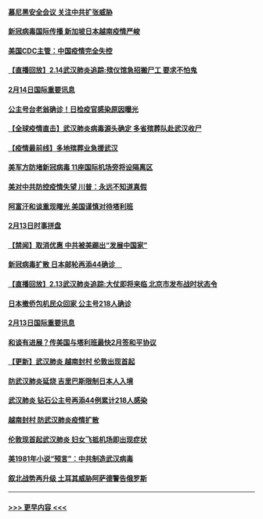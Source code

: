 #### [慕尼黑安全会议 关注中共扩张威胁](../pages/prog202/a102777254.md?t=02150044) 
#### [新冠病毒国际传播 新加坡日本越南疫情严峻](../pages/prog202/a102777245.md?t=02150044) 
#### [美国CDC主管：中国疫情完全失控](../pages/prog202/a102777236.md?t=02150044) 
#### [【直播回放】2.14武汉肺炎追踪:殡仪馆急招搬尸工 要求不怕鬼](../pages/prog202/a102777141.md?t=02150044) 
#### [2月14日国际重要讯息](../pages/prog202/a102777073.md?t=02150044) 
#### [公主号台老翁确诊！日检疫官感染原因曝光](../pages/prog202/a102777075.md?t=02150044) 
#### [【全球疫情直击】武汉肺炎病毒源头确定 多省殡葬队赴武汉收尸](../pages/prog202/a102777026.md?t=02150044) 
#### [【疫情最前线】多地殡葬业急援武汉](../pages/prog202/a102776986.md?t=02150044) 
#### [美军方防堵新冠病毒 11座国际机场旁将设隔离区](../pages/prog202/a102776870.md?t=02150044) 
#### [美对中共防控疫情失望 川普：永远不知道真假](../pages/prog202/a102776836.md?t=02150044) 
#### [阿富汗和谈重现曙光 美国谨慎对待塔利班](../pages/prog202/a102776748.md?t=02150044) 
#### [2月13日时事拼盘](../pages/prog202/a102776689.md?t=02150044) 
#### [【禁闻】取消优惠 中共被美踢出“发展中国家”](../pages/prog202/a102776670.md?t=02150044) 
#### [新冠病毒扩散 日本邮轮再添44确诊　](../pages/prog202/a102776518.md?t=02150044) 
#### [【直播回放】2.13武汉肺炎追踪:大仗即将来临 北京市发布战时状态令](../pages/prog202/a102776399.md?t=02150044) 
#### [日本撤侨包机民众回家 公主号218人确诊](../pages/prog202/a102776346.md?t=02150044) 
#### [2月13日国际重要讯息](../pages/prog202/a102776339.md?t=02150044) 
#### [和谈有进展？传美国与塔利班最快2月签和平协议](../pages/prog202/a102776291.md?t=02150044) 
#### [【更新】武汉肺炎 越南封村 伦敦出现首起](../pages/prog202/a102770740.md?t=02150044) 
#### [防武汉肺炎延烧 吉里巴斯限制日本人入境](../pages/prog202/a102776276.md?t=02150044) 
#### [武汉肺炎 钻石公主号再添44例累计218人感染](../pages/prog202/a102776089.md?t=02150044) 
#### [越南封村 防武汉肺炎疫情扩散](../pages/prog202/a102776214.md?t=02150044) 
#### [伦敦现首起武汉肺炎 妇女飞抵机场即出现症状](../pages/prog202/a102776031.md?t=02150044) 
#### [美1981年小说“预言”：中共制造武汉病毒](../pages/prog202/a102775980.md?t=02150044) 
#### [叙北战势再升级 土耳其威胁阿萨德警告俄罗斯](../pages/prog202/a102775904.md?t=02150044) 

----
#### [ >>> 更早内容 <<< ](../indexes/prog202-earlier.md)
